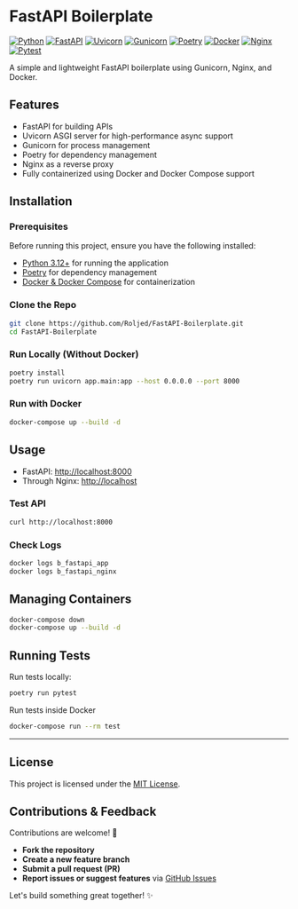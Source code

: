# FastAPI Boilerplate
[![Python](https://img.shields.io/badge/Python-3.12%2B-3776AB?style=flat&logo=python&logoColor=white)](https://www.python.org/)
[![FastAPI](https://img.shields.io/badge/FastAPI-009688?style=flat&logo=fastapi&logoColor=white)](https://fastapi.tiangolo.com/)
[![Uvicorn](https://img.shields.io/badge/Uvicorn-000000?style=flat&logo=uvicorn&logoColor=white)](https://www.uvicorn.org/)
[![Gunicorn](https://img.shields.io/badge/Gunicorn-499848?style=flat&logo=gunicorn&logoColor=white)](https://gunicorn.org/)
[![Poetry](https://img.shields.io/badge/Poetry-1B2F45?style=flat&logo=poetry&logoColor=white)](https://python-poetry.org/)
[![Docker](https://img.shields.io/badge/Docker-2496ED?style=flat&logo=docker&logoColor=white)](https://www.docker.com/)
[![Nginx](https://img.shields.io/badge/Nginx-269539?style=flat&logo=nginx&logoColor=white)](https://nginx.org/)
[![Pytest](https://img.shields.io/badge/Pytest-0A9EDC?style=flat&logo=pytest&logoColor=white)](https://pytest.org/)

A simple and lightweight FastAPI boilerplate using Gunicorn, Nginx, and Docker.

## Features

- FastAPI for building APIs
- Uvicorn ASGI server for high-performance async support
- Gunicorn for process management
- Poetry for dependency management
- Nginx as a reverse proxy
- Fully containerized using Docker and Docker Compose support

## Installation

### Prerequisites

Before running this project, ensure you have the following installed:

- [Python 3.12+](https://www.python.org/) for running the application
- [Poetry](https://python-poetry.org/docs/#installation) for dependency management
- [Docker & Docker Compose](https://docs.docker.com/get-docker/) for containerization

### Clone the Repo

```sh
git clone https://github.com/Roljed/FastAPI-Boilerplate.git
cd FastAPI-Boilerplate
```

### Run Locally (Without Docker)

```sh
poetry install
poetry run uvicorn app.main:app --host 0.0.0.0 --port 8000
```

### Run with Docker

```sh
docker-compose up --build -d
```

## Usage

- FastAPI: [http://localhost:8000](http://localhost:8000)
- Through Nginx: [http://localhost](http://localhost)

### Test API

```sh
curl http://localhost:8000
```

### Check Logs

```sh
docker logs b_fastapi_app
docker logs b_fastapi_nginx
```

## Managing Containers

```sh
docker-compose down
docker-compose up --build -d
```

## Running Tests

Run tests locally:
    
```bash
poetry run pytest
```

Run tests inside Docker

```bash
docker-compose run --rm test
```

---

## License

This project is licensed under the [MIT License](./LICENSE).

## Contributions & Feedback
Contributions are welcome! 🚀

- **Fork the repository**
- **Create a new feature branch**
- **Submit a pull request (PR)**
- **Report issues or suggest features** via [GitHub Issues](https://github.com/Roljed/FastAPI-Boilerplate/issues)

Let's build something great together! ✨
